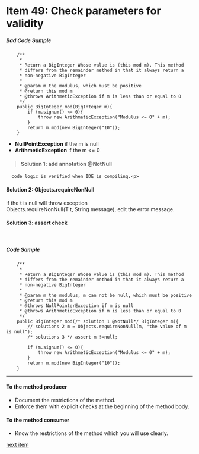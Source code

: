 # Item 49: Check parameters for validity

##### Bad Code Sample
```$xslt
    /**
     *
     * Return a BigInteger Whose value is (this mod m). This method
     * differs from the remainder method in that it always return a 
     * non-negative BigInteger
     *
     * @param m the modulus, which must be positive
     * @return this mod m
     * @throws ArithmeticException if m is less than or equal to 0
     */
    public BigInteger mod(BigInteger m){
        if (m.signum() <= 0){
            throw new ArithmeticException("Modulus <= 0" + m);
        }
        return m.mod(new BigInteger("10"));
    }
```
* <b>NullPointException</b> if the m is null 
* <b>ArithmeticException</b> if the m <= 0

> <h4>Solution 1: add annotation @NotNull</h4> 
      code logic is verified when IDE is compiling.<p>
  <h4>Solution 2: Objects.requireNonNull</h4>
      if the t is null will throw exception<br>
      Objects.requireNonNull(T t, String message), edit the error message.
  <h4>Solution 3: assert check</h4></br>

##### Code Sample
```$xslt
    /**
     *
     * Return a BigInteger Whose value is (this mod m). This method
     * differs from the remainder method in that it always return a 
     * non-negative BigInteger
     *
     * @param m the modulus, m can not be null, which must be positive
     * @return this mod m
     * @throws NullPointerException if m is null
     * @throws ArithmeticException if m is less than or equal to 0
     */
    public BigInteger mod(/* solution 1 @NotNull*/ BigInteger m){
        // solutions 2 m = Objects.requireNonNull(m, "the value of m is null");
        /* solutions 3 */ assert m !=null;
        
        if (m.signum() <= 0){
            throw new ArithmeticException("Modulus <= 0" + m);
        }
        return m.mod(new BigInteger("10"));
    }
```
<hr>
<h4>To the method producer</h4>

* Document the restrictions of the method.
* Enforce them with explicit checks at the beginning of the method body.

<h4>To the method consumer</h4>

* Know the restrictions of the method which you will use clearly.

<a href="./item_50_make_defensive_copies_when_needed.md">next item</a>